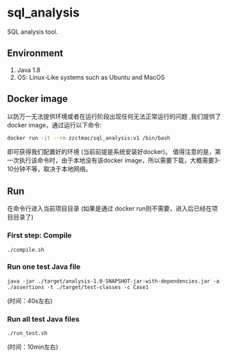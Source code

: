 # sql_analysis

SQL analysis tool.


## Environment
1. Java 1.8
2. OS: Linux-Like systems such as Ubuntu and MacOS

## Docker image
以防万一无法提供环境或者在运行阶段出现任何无法正常运行的问题 ,我们提供了docker image，通过运行以下命令:
```bash
docker run -it --rm zzctmac/sql_analysis:v1 /bin/bash
```
即可获得我们配置好的环境 (当前前提是系统安装好docker)。
值得注意的是，第一次执行该命令时，由于本地没有该docker image，所以需要下载，大概需要3-10分钟不等，取决于本地网络。


## Run
在命令行进入当前项目目录 (如果是通过 docker run则不需要，进入后已经在项目目录了)
### First step: Compile
```shell
./compile.sh
```

### Run one test Java file
```shell
java -jar ./target/analysis-1.0-SNAPSHOT-jar-with-dependencies.jar -a ./assertions -t ./target/test-classes -c Case1
```
(时间：40s左右)

### Run all test Java files
```shell
./run_test.sh
```
(时间：10min左右)